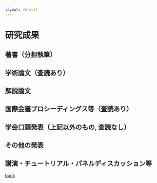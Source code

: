 ```yaml
---
layout: default
---
```


# 研究成果

## 著書（分担執筆）


## 学術論文（査読あり）

## 解説論文

## 国際会議プロシーディングス等（査読あり）


## 学会口頭発表（上記以外のもの, 査読なし）

## その他の発表

## 講演・チュートリアル・パネルディスカッション等

[back](./)
